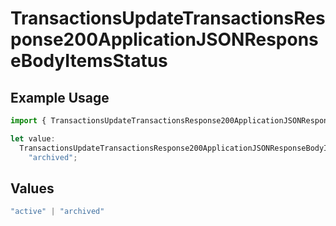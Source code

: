 # TransactionsUpdateTransactionsResponse200ApplicationJSONResponseBodyItemsStatus

## Example Usage

```typescript
import { TransactionsUpdateTransactionsResponse200ApplicationJSONResponseBodyItemsStatus } from "open-billing/models/operations";

let value:
  TransactionsUpdateTransactionsResponse200ApplicationJSONResponseBodyItemsStatus =
    "archived";
```

## Values

```typescript
"active" | "archived"
```